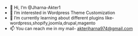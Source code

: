 - 👋 Hi, I’m @Jharna-Akter1
- 👀 I’m interested in Wordpress Theme Customization
- 🌱 I’m currently learning about different plugins like-wordpress,shopify,joomla,drupal,magento
- 📫 You can reach me in my mail- akterjharna974@gmail.com

<!---
Jharna-Akter1/Jharna-Akter1 is a ✨ special ✨ repository because its `README.md` (this file) appears on your GitHub profile.
You can click the Preview link to take a look at your changes.
--->

